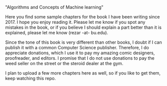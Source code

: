 "Algorithms and Concepts of Machine learning"

Here you find some sample chapters for the book I have been writing since 2017. I hope you enjoy reading it. Please let me know if you spot any mistakes in the book, or if you believe I should explain a part better than it is explained, please let me know (rezar -at- bu.edu).

Since the tone of this book is very different than other books, I doubt if I can publish it with a common Computer Science publisher. Therefore, I do appreciate donations, which I use it to pay my amazing comic designers, proofreader, and editors. I promise that I do not use donations to pay the weed seller on the street or the steroid dealer at the gym.

I plan to upload a few more chapters here as well, so if you like to get them, keep watching this repo. 
